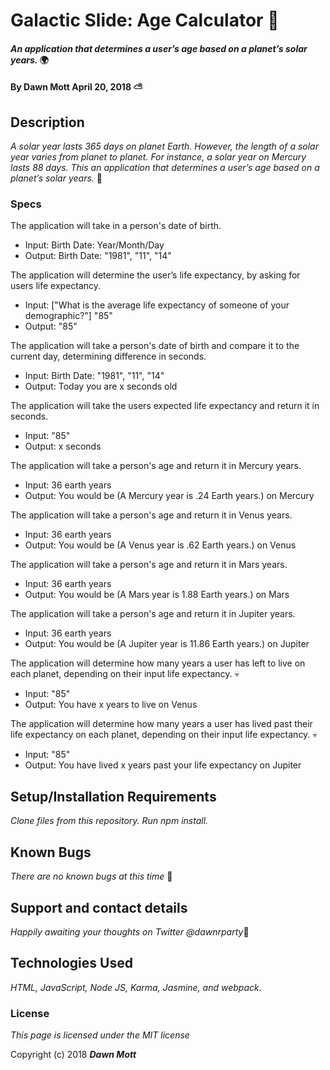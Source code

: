 # Galactic Slide: Age Calculator :dizzy:

#### _An application that determines a user’s age based on a planet’s solar years._ :earth_africa:

#### By **Dawn Mott April 20, 2018** :partly_sunny:

## Description
_A solar year lasts 365 days on planet Earth. However, the length of a solar year varies from planet to planet. For instance, a solar year on Mercury lasts 88 days. This an application that determines a user’s age based on a planet’s solar years._ :rocket:

### Specs

The application will take in a person's date of birth.
* Input: Birth Date: Year/Month/Day
* Output: Birth Date: "1981", "11", "14"

The application will determine the user’s life expectancy, by asking for users life expectancy.
* Input: ["What is the average life expectancy of someone of your demographic?"] "85"
* Output: "85"

The application will take a person's date of birth and compare it to the current day, determining difference in seconds.
* Input: Birth Date: "1981", "11", "14"
* Output: Today you are x seconds old

The application will take the users expected life expectancy and return it in seconds.
* Input: "85"
* Output: x seconds

The application will take a person's age and return it in Mercury years.
* Input: 36 earth years
* Output: You would be (A Mercury year is .24 Earth years.) on Mercury

The application will take a person's age and return it in Venus years.
* Input: 36 earth years
* Output: You would be (A Venus year is .62 Earth years.) on Venus

The application will take a person's age and return it in Mars years.
* Input: 36 earth years
* Output: You would be (A Mars year is 1.88 Earth years.) on Mars

The application will take a person's age and return it in Jupiter years.
* Input: 36 earth years
* Output: You would be (A Jupiter year is 11.86 Earth years.) on Jupiter

The application will determine how many years a user has left to live on each planet, depending on their input life expectancy. :skull:
* Input: "85"
* Output: You have x years to live on Venus

The application will determine how many years a user has lived past their life expectancy on each planet, depending on their input life expectancy. :skull:
* Input: "85"
* Output: You have lived x years past your life expectancy on Jupiter



## Setup/Installation Requirements

_Clone files from this repository. Run npm install._


## Known Bugs

_There are no known bugs at this time_ :space_invader:

## Support and contact details

_Happily awaiting your thoughts on Twitter @dawnrparty_:hatched_chick:

## Technologies Used

_HTML, JavaScript, Node JS, Karma, Jasmine, and webpack._

### License

*This page is licensed under the MIT license*

Copyright (c) 2018 **_Dawn Mott_**
